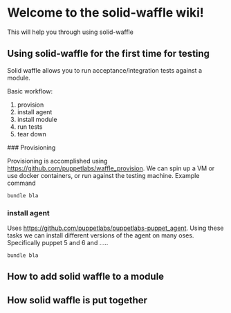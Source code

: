 # Welcome to the solid-waffle wiki!

This will help you through using solid-waffle

## Using solid-waffle for the first time for testing

Solid waffle allows you to run acceptance/integration tests against a module.

Basic workflow:
1. provision
2. install agent
3. install module
4. run tests
5. tear down

### Provisioning

Provisioning is accomplished using https://github.com/puppetlabs/waffle_provision. We can spin up a VM or use docker containers, or run against the testing machine. Example command 

```
bundle bla 
```

### install agent

Uses https://github.com/puppetlabs/puppetlabs-puppet_agent. Using these tasks we can install different versions of the agent on many oses. Specifically puppet 5 and 6  and .....
 
```
bundle bla 
```

## How to add solid waffle to a module

## How solid waffle is put together